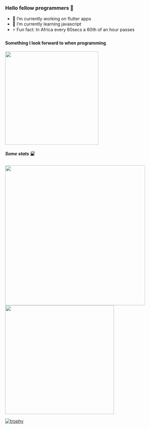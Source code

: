 ### Hello fellow programmers 👋

- 🔭 I’m currently working on flutter apps
- 🌱 I’m currently learning javascript
- ⚡ Fun fact: In Africa every 60secs a 60th of an hour passes

#### Something I look forward to when programming

<img  src="https://media1.tenor.com/images/963dbf83410067b8216bf3fbeec50874/tenor.gif?itemid=5012719" width="300" >

##### Some stats 💻


<img align="left" src="https://github-readme-stats.vercel.app/api?username=VRedBull&&show_icons=true&title_color=15ff00&icon_color=cc00ff&text_color=ffffff&bg_color=000000" width="450">
<img align="center" src="https://github-readme-stats.vercel.app/api/top-langs?username=VRedBull&show_icons=true&locale=en&layout=compact&bg_color=000000&text_color=ffffff&title_color=15ff00&icon_color=cc00ff" width = "350">

[![trophy](https://github-profile-trophy.vercel.app/?username=VRedBull&theme=juicyfresh&column=3&margin-w=15&margin-h=15)](https://github.com/ryo-ma/github-profile-trophy)

<!--
**VRedBull/VRedBull** is a ✨ _special_ ✨ repository because its `README.md` (this file) appears on your GitHub profile.

- 👯 I’m looking to collaborate on ...
- 🤔 I’m looking for help with ...
- 💬 Ask me about ...
- 📫 How to reach me: ...
- 😄 Pronouns: ...

-->
